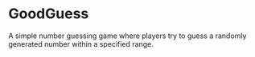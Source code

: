 # GoodGuess
A simple number guessing game where players try to guess a randomly generated number within a specified range.
